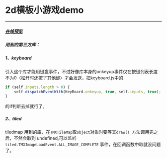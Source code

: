 # 2d横板小游戏demo
---
##### **[在线预览](http://39.107.96.143/misaka/index.html)**

##### 用到的第三方库：

##### 1、keyboard

引入这个库才能用键盘事件，不过好像库本身的onkeyup事件仅在按键列表长度不为0（松开时还按了其他键）才会发送，把keyboard.js中的
``` javascript
if (self.inputs.length > 0) {
    self.dispatchEventWith(KeyBoard.onkeyup, true, self.inputs, true);
}
```

的if判断去掉就行了。

##### 2、tiled

tiledmap 用到的库，在`TMXTileMap`取`object`对象时要等其`draw() `方法调用完之后，不然会取到 undefined,可以监听 `tiled.TMXImageLoadEvent.ALL_IMAGE_COMPLETE` 事件，在回调函数中取就没问题了。
